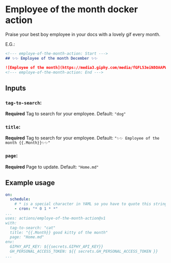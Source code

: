 # Employee of the month docker action

Praise your best boy employee in your docs with a lovely gif every month.

E.G.:

```md
<!--- employe-of-the-month-action: Start --->
## ✨✨ Employee of the month December ✨✨

![Employee of the month](https://media3.giphy.com/media/fGFL53eiN8OAAPWd2I/giphy.gif)
<!--- employe-of-the-month-action: End --->
```

## Inputs

### `tag-to-search`:

**Required** Tag to search for your employee. Default: `"dog"`

### `title`:

**Required** Tag to search for your employee. Default: `"✨✨ Employee of the month {{.Month}}✨✨"`

### `page`:

**Required** Page to update. Default: `"Home.md"`

## Example usage

```yml
on:
  schedule:
    # * is a special character in YAML so you have to quote this string
    - cron: "* 0 1 * *"
...
uses: actions/employe-of-the-month-action@v1
with:
  tag-to-search: "cat"
  title: "{{.Month}} good kitty of the month"
  page: "Home.md"
env:
  GIPHY_API_KEY: ${{secrets.GIPHY_API_KEY}}
  GH_PERSONAL_ACCESS_TOKEN: ${{ secrets.GH_PERSONAL_ACCESS_TOKEN }}
...
```
